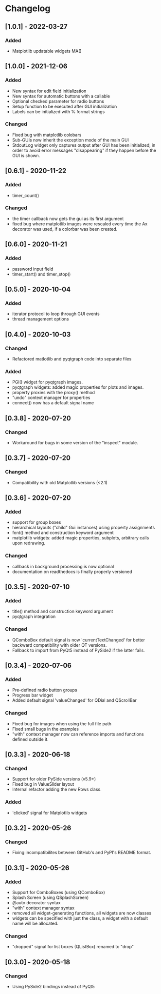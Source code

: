# Changelog

## [1.0.1] - 2022-03-27

### Added
  - Matplotlib updatable widgets MA()

## [1.0.0] - 2021-12-06

### Added
  - New syntax for edit field initialization
  - New syntax for automatic buttons with a callable
  - Optional checked parameter for radio buttons
  - Setup function to be executed after GUI initialization
  - Labels can be initialized with % format strings

### Changed
  - Fixed bug with matplotlib colobars
  - Sub-GUIs now inherit the exception mode of the main GUI
  - StdoutLog widget only captures output after GUI
    has been initialized, in order to avoid error messages
    "disappearing" if they happen before the GUI is shown.

## [0.6.1] - 2020-11-22

### Added
  - timer_count()

### Changed
  - the timer callback now gets the gui as its first argument
  - fixed bug where matplotlib images were rescaled every time the Ax
    decorator was used, if a colorbar was been created.


## [0.6.0] - 2020-11-21

### Added
  - password input field
  - timer_start() and timer_stop()

## [0.5.0] - 2020-10-04

### Added
  - iterator protocol to loop through GUI events
  - thread management options


## [0.4.0] - 2020-10-03

### Changed
  - Refactored matlotlib and pyqtgraph code into separate files
  
### Added
  - PGI() widget for pyqtgraph images.
  - pyqtgraph widgets: added magic properties for plots and images.
  - property proxies with the proxy() method
  - "undo" context manager for properties
  - connect() now has a default signal name


## [0.3.8] - 2020-07-20

### Changed
  - Workaround for bugs in some version of the "inspect" module.


## [0.3.7] - 2020-07-20

### Changed
  - Compatibility with old Matplotlib versions (<2.1)


## [0.3.6] - 2020-07-20

### Added
  - support for group boxes
  - hierarchical layouts ("child" Gui instances) using property assignments
  - font() method and construction keyword argument
  - matplotlib widgets: added magic properties, subplots, arbitrary
    calls upon redrawing.
  
### Changed
  - callback in background processing is now optional
  - documentation on readthedocs is finally properly versioned


## [0.3.5] - 2020-07-10

### Added
  - title() method and construction keyword argument
  - pyqtgraph integration
  
### Changed
  - QComboBox default signal is now 'currentTextChanged' for better
    backward compatibility with older QT versions.
  - Fallback to import from PyQt5 instead of PySide2 if the latter fails.


## [0.3.4] - 2020-07-06

### Added
  - Pre-defined radio button groups
  - Progress bar widget
  - Added default signal 'valueChanged' for QDial and QScrollBar
  
### Changed
  - Fixed bug for images when using the full file path
  - Fixed small bugs in the examples
  - "with" context manager now can reference imports and functions
    defined outside it.


## [0.3.3] - 2020-06-18

### Changed
  - Support for older PySide versions (v5.9+)
  - Fixed bug in ValueSlider layout
  - Internal refactor adding the new Rows class.

### Added
  - 'clicked' signal for Matplotlib widgets


## [0.3.2] - 2020-05-26

### Changed
  - Fixing incompatibilites between GitHub's and PyPI's README format.


## [0.3.1] - 2020-05-26

### Added
 - Support for ComboBoxes (using QComboBox)
 - Splash Screen (using QSplashScreen)
 - @auto decorator syntax
 - "with" context manager syntax
 - removed all widget-generating functions, all widgets are now classes
 - widgets can be specified with just the class, a widget with a default name
   will be allocated.
 
### Changed
 - "dropped" signal for list boxes (QListBox) renamed to "drop"


## [0.3.0] - 2020-05-18

### Changed
 - Using PySide2 bindings instead of PyQt5
